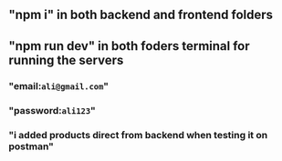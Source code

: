 ## "npm i" in both backend and frontend folders

## "npm run dev" in both foders terminal for running the servers

### "email:`ali@gmail.com`"

### "password:`ali123`"

### "i added products direct from backend when testing it on postman"
